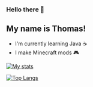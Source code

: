 ### Hello there 👋 

## My name is Thomas!

- I'm currently learning Java ☕
- I make Minecraft mods 🎮


[![My stats](https://github-readme-stats.vercel.app/api?username=tjglass06&theme=algolia&show_icons=true)](https://github.com/anuraghazra/github-readme-stats)

[![Top Langs](https://github-readme-stats.vercel.app/api/top-langs/?username=tjglass06&theme=algolia&langs_count=10&layout=compact)](https://github.com/anuraghazra/github-readme-stats)
